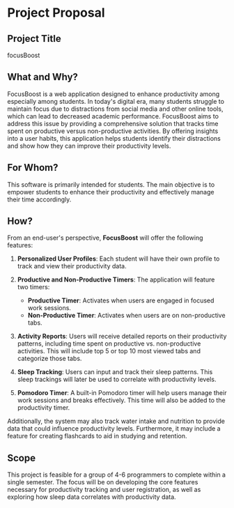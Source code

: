 # Project Proposal

## Project Title
focusBoost

## What and Why?
FocusBoost is a web application designed to enhance productivity among especially among students. In today's digital era, many students struggle to maintain focus due to distractions from social media and other online tools, which can lead to decreased academic performance. FocusBoost aims to address this issue by providing a comprehensive solution that tracks time spent on productive versus non-productive activities. By offering insights into a user habits, this application helps students identify their distractions and show how they can improve their productivity levels.

## For Whom?
This software is primarily intended for students. The main objective is to empower students to enhance their productivity and effectively manage their time accordingly.

## How?
From an end-user's perspective, **FocusBoost** will offer the following features:

1. **Personalized User Profiles**: Each student will have their own profile to track and view their productivity data.

2. **Productive and Non-Productive Timers**: The application will feature two timers:
   - **Productive Timer**: Activates when users are engaged in focused work sessions.
   - **Non-Productive Timer**: Activates when users are on non-productive tabs.

3. **Activity Reports**: Users will receive detailed reports on their productivity patterns, including time spent on productive vs. non-productive activities. This will include top 5 or top 10 most viewed tabs and categorize those tabs. 

4. **Sleep Tracking**: Users can input and track their sleep patterns. This sleep trackings will later be used to correlate with productivity levels.

5. **Pomodoro Timer**: A built-in Pomodoro timer will help users manage their work sessions and breaks effectively. This time will also be added to the productivity timer. 

Additionally, the system may also track water intake and nutrition to provide data that could influence productivity levels. Furthermore, it may include a feature for creating flashcards to aid in studying and retention.

## Scope
This project is feasible for a group of 4-6 programmers to complete within a single semester. The focus will be on developing the core features necessary for productivity tracking and user registration, as well as exploring how sleep data correlates with productivity data.
